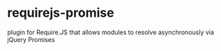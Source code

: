 requirejs-promise
=================

plugin for Require.JS that allows modules to resolve asynchronously via jQuery Promises
